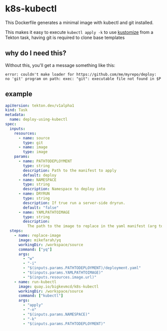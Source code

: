 # k8s-kubectl

This Dockerfile generates a minimal image with kubectl and git installed.

This makes it easy to execute `kubectl apply -k` to use [kustomize](https://kubernetes.io/docs/tasks/manage-kubernetes-objects/kustomization/) from a Tekton task, having git is required to clone base templates

## why do I need this?

Without this, you'll get a message something like this:

```
error: couldn't make loader for https://github.com/me/myrepo/deploy: no 'git' program on path: exec: "git": executable file not found in $P
```

## example

```yaml
apiVersion: tekton.dev/v1alpha1
kind: Task
metadata:
  name: deploy-using-kubectl
spec:
  inputs:
    resources:
      - name: source
        type: git
      - name: image
        type: image
    params:
      - name: PATHTODEPLOYMENT
        type: string
        description: Path to the manifest to apply
        default: deploy
      - name: NAMESPACE
        type: string
        description: Namespace to deploy into
      - name: DRYRUN
        type: string
        description: If true run a server-side dryrun.
        default: "false"
      - name: YAMLPATHTOIMAGE
        type: string
        description:
          The path to the image to replace in the yaml manifest (arg to yq)
  steps:
    - name: replace-image
      image: mikefarah/yq
      workingDir: /workspace/source
      command: ["yq"]
      args:
        - "w"
        - "-i"
        - "$(inputs.params.PATHTODEPLOYMENT)/deployment.yaml"
        - "$(inputs.params.YAMLPATHTOIMAGE)"
        - "$(inputs.resources.image.url)"
    - name: run-kubectl
      image: quay.io/bigkevmcd/k8s-kubectl
      workingDir: /workspace/source
      command: ["kubectl"]
      args:
        - "apply"
        - "-n"
        - "$(inputs.params.NAMESPACE)"
        - "-k"
        - "$(inputs.params.PATHTODEPLOYMENT)"
```
